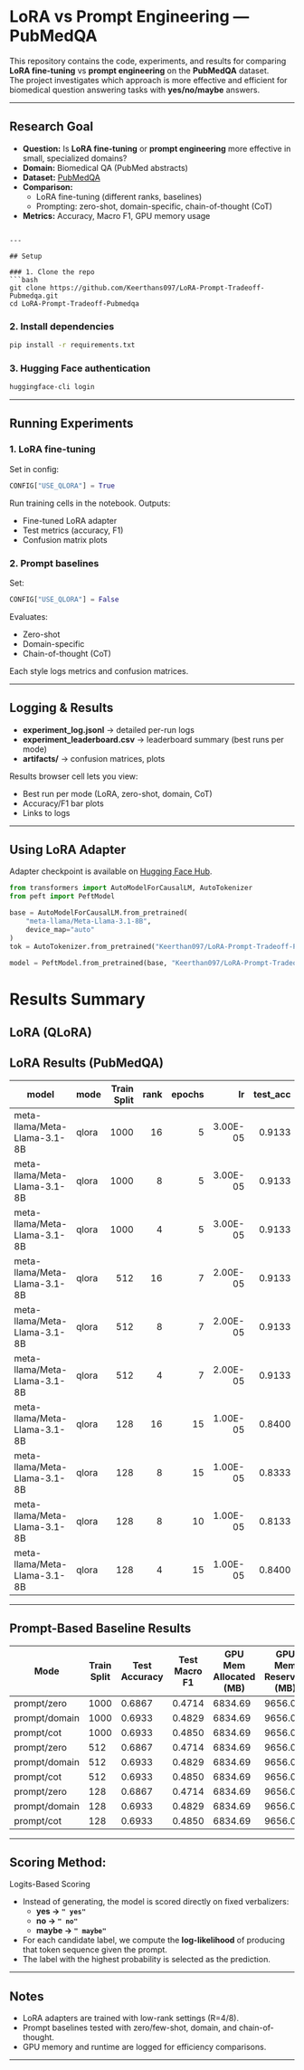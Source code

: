 # LoRA vs Prompt Engineering — PubMedQA

This repository contains the code, experiments, and results for comparing **LoRA fine-tuning** vs **prompt engineering** on the **PubMedQA** dataset.  
The project investigates which approach is more effective and efficient for biomedical question answering tasks with **yes/no/maybe** answers.

---

## Research Goal

- **Question:** Is **LoRA fine-tuning** or **prompt engineering** more effective in small, specialized domains?  
- **Domain:** Biomedical QA (PubMed abstracts)  
- **Dataset:** [PubMedQA](https://github.com/pubmedqa/pubmedqa)  
- **Comparison:**
  - LoRA fine-tuning (different ranks, baselines)  
  - Prompting: zero-shot, domain-specific, chain-of-thought (CoT)  
- **Metrics:** Accuracy, Macro F1, GPU memory usage


```

---

## Setup

### 1. Clone the repo
```bash
git clone https://github.com/Keerthans097/LoRA-Prompt-Tradeoff-Pubmedqa.git
cd LoRA-Prompt-Tradeoff-Pubmedqa
```

### 2. Install dependencies
```bash
pip install -r requirements.txt
```

### 3. Hugging Face authentication  

```bash
huggingface-cli login
```


---

## Running Experiments

### 1. LoRA fine-tuning
Set in config:
```python
CONFIG["USE_QLORA"] = True
```
Run training cells in the notebook. Outputs:
- Fine-tuned LoRA adapter 
- Test metrics (accuracy, F1)
- Confusion matrix plots

### 2. Prompt baselines
Set:
```python
CONFIG["USE_QLORA"] = False
```
Evaluates:
- Zero-shot
- Domain-specific
- Chain-of-thought (CoT)

Each style logs metrics and confusion matrices.

---

## Logging & Results

- **experiment_log.jsonl** → detailed per-run logs  
- **experiment_leaderboard.csv** → leaderboard summary (best runs per mode)  
- **artifacts/** → confusion matrices, plots  

Results browser cell lets you view:
- Best run per mode (LoRA, zero-shot, domain, CoT)
- Accuracy/F1 bar plots
- Links to logs

---

## Using LoRA Adapter

Adapter checkpoint is available on [Hugging Face Hub](https://huggingface.co/Keerthan097/LoRA-Prompt-Tradeoff-PubMedQA).

```python
from transformers import AutoModelForCausalLM, AutoTokenizer
from peft import PeftModel

base = AutoModelForCausalLM.from_pretrained(
    "meta-llama/Meta-Llama-3.1-8B",
    device_map="auto"
)
tok = AutoTokenizer.from_pretrained("Keerthan097/LoRA-Prompt-Tradeoff-PubMedQA")

model = PeftModel.from_pretrained(base, "Keerthan097/LoRA-Prompt-Tradeoff-PubMedQA")
```
# Results Summary


## LoRA (QLoRA)

## LoRA Results (PubMedQA)

| model | mode | Train Split | rank | epochs | lr | test_acc | test_f1 | train_loss | train_runtime | train_samples_per_sec | gpu_mem_allocated_mb | gpu_mem_reserved_mb | gpu_max_mem_allocated_mb |
| --- | --- | ---: | ---: | ---: | ---: | ---: | ---: | ---: | ---: | ---: | ---: | ---: | ---: |
| meta-llama/Meta-Llama-3.1-8B | qlora | 1000 | 16 | 5 | 3.00E-05 | 0.9133 | 0.8542 | 0.6295 | 4065.93 | 1.045 | 7942.92 | 16886 | 16829.31 |
| meta-llama/Meta-Llama-3.1-8B | qlora | 1000 | 8 | 5 | 3.00E-05 | 0.9133 | 0.8542 | 0.6297 | 4001.03 | 1.062 | 7702.92 | 16426 | 16345.21 |
| meta-llama/Meta-Llama-3.1-8B | qlora | 1000 | 4 | 5 | 3.00E-05 | 0.9133 | 0.8542 | 0.6298 | 3908.34 | 1.087 | 7582.92 | 16156 | 16104.09 |
| meta-llama/Meta-Llama-3.1-8B | qlora | 512 | 16 | 7 | 2.00E-05 | 0.9133 | 0.8475 | 0.6564 | 3356.89 | 1.068 | 7942.92 | 16886 | 16829.31 |
| meta-llama/Meta-Llama-3.1-8B | qlora | 512 | 8 | 7 | 2.00E-05 | 0.9133 | 0.8475 | 0.6561 | 3308.16 | 1.083 | 7702.92 | 16426 | 16345.21 |
| meta-llama/Meta-Llama-3.1-8B | qlora | 512 | 4 | 7 | 2.00E-05 | 0.9133 | 0.8475 | 0.6563 | 3297.87 | 1.087 | 7582.92 | 16156 | 16104.09 |
| meta-llama/Meta-Llama-3.1-8B | qlora | 128 | 16 | 15 | 1.00E-05 | 0.8400 | 0.8184 | 0.7960 | 1800.04 | 1.067 | 7942.92 | 16886 | 16829.31 |
| meta-llama/Meta-Llama-3.1-8B | qlora | 128 | 8 | 15 | 1.00E-05 | 0.8333 | 0.8033 | 0.7943 | 1775.37 | 1.081 | 7702.92 | 16426 | 16345.21 |
| meta-llama/Meta-Llama-3.1-8B | qlora | 128 | 8 | 10 | 1.00E-05 | 0.8133 | 0.7620 | 0.8409 | 1182.45 | 1.082 | 7702.92 | 16426 | 16345.21 |
| meta-llama/Meta-Llama-3.1-8B | qlora | 128 | 4 | 15 | 1.00E-05 | 0.8400 | 0.8184 | 0.7952 | 1772.56 | 1.083 | 7582.92 | 16166 | 16104.06 |

---
## Prompt-Based Baseline Results


| Mode          | Train Split | Test Accuracy | Test Macro F1 | GPU Mem Allocated (MB) | GPU Mem Reserved (MB) | Runtime (s) |
|---------------|-------------|---------------|---------------|-------------------------|-----------------------|-------------|
| prompt/zero   | 1000        | 0.6867        | 0.4714        | 6834.69                 | 9656.00               | 204.68      |
| prompt/domain | 1000        | 0.6933        | 0.4829        | 6834.69                 | 9656.00               | 204.68      |
| prompt/cot    | 1000        | 0.6933        | 0.4850        | 6834.69                 | 9656.00               | 204.68      |
| prompt/zero   | 512         | 0.6867        | 0.4714        | 6834.69                 | 9656.00               | 216.80      |
| prompt/domain | 512         | 0.6933        | 0.4829        | 6834.69                 | 9656.00               | 216.80      |
| prompt/cot    | 512         | 0.6933        | 0.4850        | 6834.69                 | 9656.00               | 216.80      |
| prompt/zero   | 128         | 0.6867        | 0.4714        | 6834.69                 | 9656.00               | 176.15      |
| prompt/domain | 128         | 0.6933        | 0.4829        | 6834.69                 | 9656.00               | 176.15      |
| prompt/cot    | 128         | 0.6933        | 0.4850        | 6834.69                 | 9656.00               | 176.15      |



---
## Scoring Method:
 
Logits-Based Scoring 
- Instead of generating, the model is scored directly on fixed verbalizers:
  - **yes → `" yes"`**
  - **no → `" no"`**
  - **maybe → `" maybe"`**
- For each candidate label, we compute the **log-likelihood** of producing that token sequence given the prompt.
- The label with the highest probability is selected as the prediction.
---

##  Notes
- LoRA adapters are trained with low-rank settings (R=4/8).  
- Prompt baselines tested with zero/few-shot, domain, and chain-of-thought.  
- GPU memory and runtime are logged for efficiency comparisons.  

---

